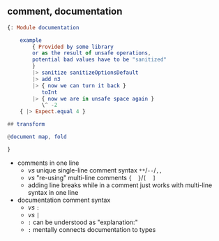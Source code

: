 ## comment, documentation

```elm
{: Module documentation

    example
        { Provided by some library
        or as the result of unsafe operations,
        potential bad values have to be "sanitized"
        }
        |> sanitize sanitizeOptionsDefault
        |> add n3
        |> { now we can turn it back }
           toInt
        |> { now we are in unsafe space again }
           \^ -2
    { |> Expect.equal 4 }

## transform

@document map, fold

}
```

- comments in one line
    - _vs_ unique single-line comment syntax `**`/`--`/`,,`
    - _vs_ "re-using" multi-line comments `{  }`/`[  ]`
    - adding line breaks while in a comment just works with multi-line syntax in one line
- documentation comment syntax
    - _vs_ `:`
    - _vs_ `|`
    - `:` can be understood as "explanation:"
    - `:` mentally connects documentation to types
